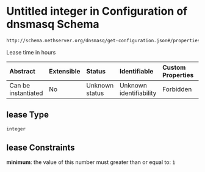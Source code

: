 # Untitled integer in Configuration of dnsmasq Schema

```txt
http://schema.nethserver.org/dnsmasq/get-configuration.json#/properties/dhcp-server/properties/lease
```

Lease time in hours

| Abstract            | Extensible | Status         | Identifiable            | Custom Properties | Additional Properties | Access Restrictions | Defined In                                                                        |
| :------------------ | :--------- | :------------- | :---------------------- | :---------------- | :-------------------- | :------------------ | :-------------------------------------------------------------------------------- |
| Can be instantiated | No         | Unknown status | Unknown identifiability | Forbidden         | Allowed               | none                | [get-configuration.json\*](dnsmasq/get-configuration.json "open original schema") |

## lease Type

`integer`

## lease Constraints

**minimum**: the value of this number must greater than or equal to: `1`

